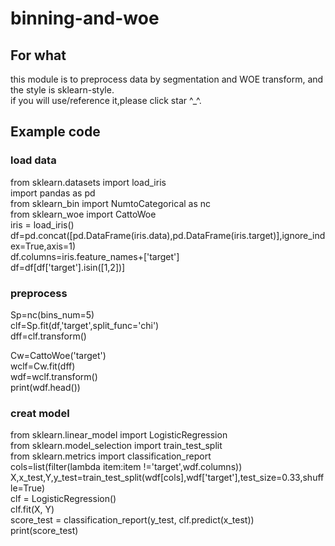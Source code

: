 # binning-and-woe
## For what
this module is to preprocess data by segmentation and WOE transform, and the style is sklearn-style.  
if you will use/reference it,please click star ^_^.  


## Example code

### load data
from sklearn.datasets import load_iris  
import pandas as pd  
from sklearn_bin import NumtoCategorical as nc  
from sklearn_woe import CattoWoe  
iris = load_iris()  
df=pd.concat([pd.DataFrame(iris.data),pd.DataFrame(iris.target)],ignore_index=True,axis=1)  
df.columns=iris.feature_names+['target']  
df=df[df['target'].isin([1,2])]  
### preprocess
Sp=nc(bins_num=5)  
clf=Sp.fit(df,'target',split_func='chi')  
dff=clf.transform()  

Cw=CattoWoe('target')  
wclf=Cw.fit(dff)  
wdf=wclf.transform()  
print(wdf.head())  

### creat model
from sklearn.linear_model import LogisticRegression  
from sklearn.model_selection import train_test_split  
from sklearn.metrics import classification_report  
cols=list(filter(lambda item:item !='target',wdf.columns))  
X,x_test,Y,y_test=train_test_split(wdf[cols],wdf['target'],test_size=0.33,shuffle=True)  
clf = LogisticRegression()  
clf.fit(X, Y)  
score_test = classification_report(y_test, clf.predict(x_test))  
print(score_test)  
